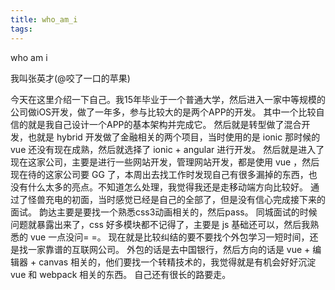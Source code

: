 ```yaml
---
title: who_am_i
tags:
---
```


who am i

<!-- more -->


我叫张英才(@咬了一口的苹果)

今天在这里介绍一下自己。我15年毕业于一个普通大学，然后进入一家中等规模的公司做iOS开发，做了一年多，参与比较大的是两个APP的开发。
其中一个比较自信的就是我自己设计一个APP的基本架构并完成它。
然后就是转型做了混合开发，也就是 hybrid 开发做了金融相关的两个项目，当时使用的是 ionic 那时候的 vue 还没有现在成熟，然后就选择了 ionic + angular 进行开发。
然后就是进入了现在这家公司，主要是进行一些网站开发，管理网站开发，都是使用 vue ，然后现在待的这家公司要 GG 了，本周出去找工作时发现自己有很多漏掉的东西，也没有什么太多的亮点。不知道怎么处理，我觉得我还是走移动端方向比较好。
通过了怪兽充电的初面，当时感觉已经是自己的全部了，但是没有信心完成接下来的面试。
韵达主要是要找一个熟悉css3动画相关的，然后pass。
同城面试的时候问题就暴露出来了，css 好多模块都不记得了，主要是 js 基础还可以，然后我熟悉的 vue 一点没问= =。
现在就是比较纠结的要不要找个外包学习一短时间，还是找一家靠谱的互联网公司。
外包的话是去中国银行，然后方向的话是 vue + 编辑器 + canvas 相关的，他们要找一个转精技术的，我觉得就是有机会好好沉淀 vue 和 webpack 相关的东西。
自己还有很长的路要走。